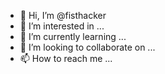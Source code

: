 - 👋 Hi, I’m @fisthacker
- 👀 I’m interested in ...
- 🌱 I’m currently learning ...
- 💞️ I’m looking to collaborate on ...
- 📫 How to reach me ...

<!---
fisthacker/fisthacker is a ✨ special ✨ repository because its `README.md` (this file) appears on your GitHub profile.
You can click the Preview link to take a look at your changes.
--->
